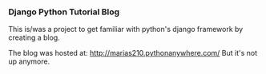 ### Django Python Tutorial Blog

This is/was a project to get familiar with python's django framework by creating a blog.

The blog was hosted at: http://marias210.pythonanywhere.com/
But it's not up anymore.